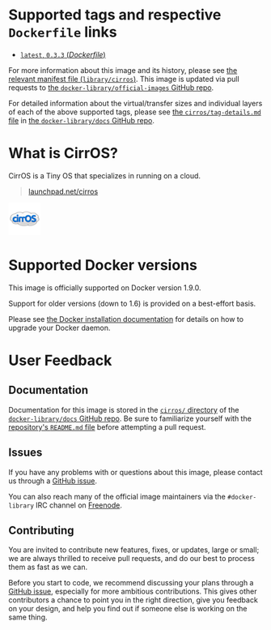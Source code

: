 # Supported tags and respective `Dockerfile` links

-	[`latest`, `0.3.3` (*Dockerfile*)](https://github.com/ewindisch/docker-cirros/blob/5ef3f5024b0aa80553cc34be9eff6685cb31b458/Dockerfile)

For more information about this image and its history, please see [the relevant manifest file (`library/cirros`)](https://github.com/docker-library/official-images/blob/master/library/cirros). This image is updated via pull requests to [the `docker-library/official-images` GitHub repo](https://github.com/docker-library/official-images).

For detailed information about the virtual/transfer sizes and individual layers of each of the above supported tags, please see [the `cirros/tag-details.md` file](https://github.com/docker-library/docs/blob/master/cirros/tag-details.md) in [the `docker-library/docs` GitHub repo](https://github.com/docker-library/docs).

# What is CirrOS?

CirrOS is a Tiny OS that specializes in running on a cloud.

> [launchpad.net/cirros](https://launchpad.net/cirros)

![logo](https://raw.githubusercontent.com/docker-library/docs/master/cirros/logo.png)

# Supported Docker versions

This image is officially supported on Docker version 1.9.0.

Support for older versions (down to 1.6) is provided on a best-effort basis.

Please see [the Docker installation documentation](https://docs.docker.com/installation/) for details on how to upgrade your Docker daemon.

# User Feedback

## Documentation

Documentation for this image is stored in the [`cirros/` directory](https://github.com/docker-library/docs/tree/master/cirros) of the [`docker-library/docs` GitHub repo](https://github.com/docker-library/docs). Be sure to familiarize yourself with the [repository's `README.md` file](https://github.com/docker-library/docs/blob/master/README.md) before attempting a pull request.

## Issues

If you have any problems with or questions about this image, please contact us through a [GitHub issue](https://github.com/ewindisch/docker-cirros/issues).

You can also reach many of the official image maintainers via the `#docker-library` IRC channel on [Freenode](https://freenode.net).

## Contributing

You are invited to contribute new features, fixes, or updates, large or small; we are always thrilled to receive pull requests, and do our best to process them as fast as we can.

Before you start to code, we recommend discussing your plans through a [GitHub issue](https://github.com/ewindisch/docker-cirros/issues), especially for more ambitious contributions. This gives other contributors a chance to point you in the right direction, give you feedback on your design, and help you find out if someone else is working on the same thing.

